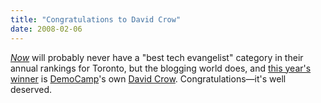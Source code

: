 ```yaml
---
title: "Congratulations to David Crow"
date: 2008-02-06
---
```

<a href="http://www.nowtoronto.com/"><em>Now</em></a> will probably never have a "best tech evangelist" category in their annual rankings for Toronto, but the blogging world does, and <a href="http://blogto.com/tech/2008/02/torontos_best_web_and_tech_evangelists/">this year's winner</a> is <a href="http://democamp.eventbrite.com">DemoCamp</a>'s own <a href="http://www.davidcrow.ca">David Crow</a>.  Congratulations—it's well deserved.
